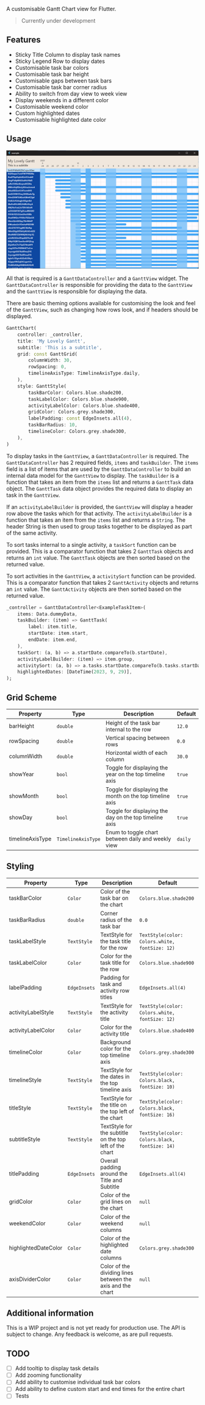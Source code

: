 A customisable Gantt Chart view for Flutter.
> Currently under development

## Features

- Sticky Title Column to display task names
- Sticky Legend Row to display dates 
- Customisable task bar colors
- Customisable task bar height
- Customisable gaps between task bars
- Customisable task bar corner radius
- Ability to switch from day view to week view
- Display weekends in a different color
- Customisable weekend color
- Custom highlighted dates
- Customisable highlighted date color

## Usage

![Gantt Example](/assets/example.png)

All that is required is a `GanttDataController` and a `GanttView` widget. The `GanttDataController` is responsible for providing the data to the `GanttView` and the `GanttView` is responsible for displaying the data.

There are basic theming options available for customising the look and feel of the `GanttView`, such as changing how rows look, and if headers should be displayed.

```dart
GanttChart(
    controller: _controller,
    title: 'My Lovely Gantt',
    subtitle: 'This is a subtitle',
    grid: const GanttGrid(
        columnWidth: 30,
        rowSpacing: 0,
        timelineAxisType: TimelineAxisType.daily,
    ),
    style: GanttStyle(
        taskBarColor: Colors.blue.shade200,
        taskLabelColor: Colors.blue.shade900,
        activityLabelColor: Colors.blue.shade400,
        gridColor: Colors.grey.shade300,
        labelPadding: const EdgeInsets.all(4),
        taskBarRadius: 10,
        timelineColor: Colors.grey.shade300,
    ),
)
```

To display tasks in the `GanttView`, a `GanttDataController` is required. The `GanttDataController` has 2 required fields, `items` and `taskBuilder`. The `items` field is a list of items that are used by the `GanttDataController` to build an internal data model for the `GanttView` to display. The `taskBuilder` is a function that takes an item from the `items` list and returns a `GanttTask` data object. The `GanttTask` data object provides the required data to display an task in the `GanttView`.

If an `activityLabelBuilder` is provided, the `GanttView` will display a header row above the tasks which for that activity. The `activityLabelBuilder` is a function that takes an item from the `items` list and returns a `String`. The header String is then used to group tasks together to be displayed as part of the same activity.

To sort tasks internal to a single activity, a `taskSort` function can be provided. This is a comparator function that takes 2 `GanttTask` objects and returns an `int` value. The `GanttTask` objects are then sorted based on the returned value.

To sort activities in the `GanttView`, a `activitySort` function can be provided. This is a comparator function that takes 2 `GanttActivity` objects and returns an `int` value. The `GanttActivity` objects are then sorted based on the returned value.

```dart
_controller = GanttDataController<ExampleTaskItem>(
    items: Data.dummyData,
    taskBuilder: (item) => GanttTask(
        label: item.title,
        startDate: item.start,
        endDate: item.end,
    ),
    taskSort: (a, b) => a.startDate.compareTo(b.startDate),
    activityLabelBuilder: (item) => item.group,
    activitySort: (a, b) => a.tasks.startDate.compareTo(b.tasks.startDate),
    highlightedDates: [DateTime(2023, 9, 29)],
);
```
## Grid Scheme

| Property         | Type               | Description                                              | Default |
| ---------------- | ------------------ | -------------------------------------------------------- | ------- |
| barHeight        | `double`           | Height of the task bar internal to the row               | `12.0`  |
| rowSpacing       | `double`           | Vertical spacing between rows                            | `0.0`   |
| columnWidth      | `double`           | Horizontal width of each column                          | `30.0`  |
| showYear         | `bool`             | Toggle for displaying the year on the top timeline axis  | `true`  |
| showMonth        | `bool`             | Toggle for displaying the month on the top timeline axis | `true`  |
| showDay          | `bool`             | Toggle for displaying the day on the top timeline axis   | `true`  |
| timelineAxisType | `TimelineAxisType` | Enum to toggle chart between daily and weekly view       | `daily` |

## Styling

| Property             | Type         | Description                                                | Default                                        |
| -------------------- | ------------ | ---------------------------------------------------------- | ---------------------------------------------- |
| taskBarColor         | `Color`      | Color of the task bar on the chart                         | `Colors.blue.shade200`                         |
| taskBarRadius        | `double`     | Corner radius of the task bar                              | `0.0`                                          |
| taskLabelStyle       | `TextStyle`  | TextStyle for the task title for the row                   | `TextStyle(color: Colors.white, fontSize: 12)` |
| taskLabelColor       | `Color`      | Color for the task title for the row                       | `Colors.blue.shade900`                         |
| labelPadding         | `EdgeInsets` | Padding for task and activity row titles                   | `EdgeInsets.all(4)`                            |
| activityLabelStyle   | `TextStyle`  | TextStyle for the activity title                           | `TextStyle(color: Colors.white, fontSize: 12)` |
| activityLabelColor   | `Color`      | Color for the activity title                               | `Colors.blue.shade400`                         |
| timelineColor        | `Color`      | Background color for the top timeline axis                 | `Colors.grey.shade300`                         |
| timelineStyle        | `TextStyle`  | TextStyle for the dates in the top timeline axis           | `TextStyle(color: Colors.black, fontSize: 10)` |
| titleStyle           | `TextStyle`  | TextStyle for the title on the top left of the chart       | `TextStyle(color: Colors.black, fontSize: 16)` |
| subtitleStyle        | `TextStyle`  | TextStyle for the subtitle on the top left of the chart    | `TextStyle(color: Colors.black, fontSize: 14)` |
| titlePadding         | `EdgeInsets` | Overall padding around the Title and Subtitle              | `EdgeInsets.all(4)`                            |
| gridColor            | `Color`      | Color of the grid lines on the chart                       | `null`                                         |
| weekendColor         | `Color`      | Color of the weekend columns                               | `null`                                         |
| highlightedDateColor | `Color`      | Color of the highlighted date columns                      | `Colors.grey.shade300`                         |
| axisDividerColor     | `Color`      | Color of the dividing lines between the axis and the chart | `null`                                         |

## Additional information

This is a WIP project and is not yet ready for production use. The API is subject to change. Any feedback is welcome, as are pull requests.

## TODO
- [ ] Add tooltip to display task details
- [ ] Add zooming functionality
- [ ] Add ability to customise individual task bar colors
- [ ] Add ability to define custom start and end times for the entire chart
- [ ] Tests